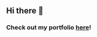 ## Hi there 👋

### Check out my portfolio [here](https://LukaM1999.github.io "Check out my portfolio!")!
